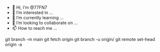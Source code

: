 - 👋 Hi, I’m @77FN7
- 👀 I’m interested in ...
- 🌱 I’m currently learning ...
- 💞️ I’m looking to collaborate on ...
- 📫 How to reach me ...

<!---
77FN7/77FN7 is a ✨ special ✨ repository because its `README.md` (this file) appears on your GitHub profile.
You can click the Preview link to take a look at your changes.
--->
git branch -m main <BRANCH>
git fetch origin
git branch -u origin/<BRANCH> <BRANCH>
git remote set-head origin -a
